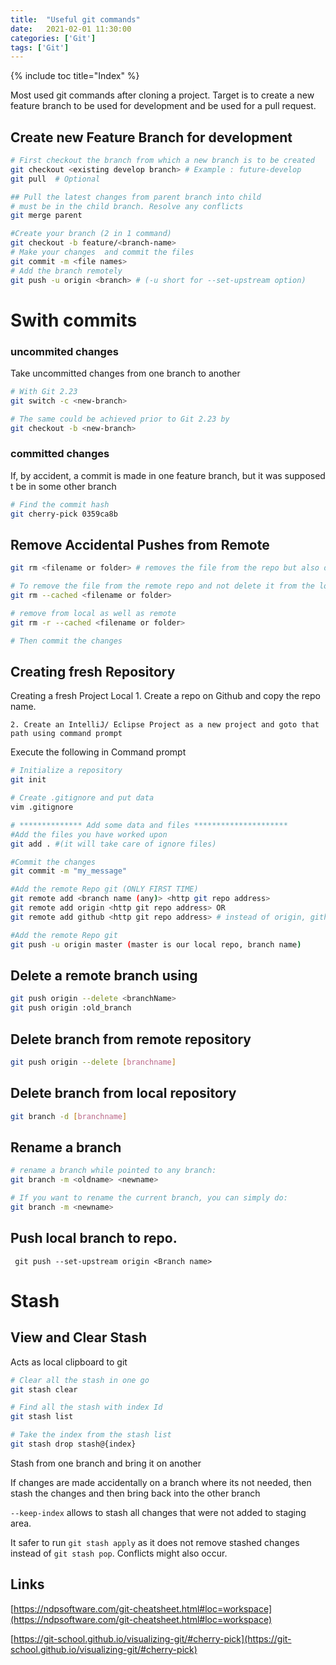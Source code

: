 ```yaml
---
title:  "Useful git commands"
date:   2021-02-01 11:30:00
categories: ['Git']
tags: ['Git']
---
```


{% include toc title="Index" %}

Most used git commands after cloning a project. Target is to create a new feature branch to be used for development and be used for a  pull request.

## Create new Feature Branch for development
```sh
# First checkout the branch from which a new branch is to be created
git checkout <existing develop branch> # Example : future-develop
git pull  # Optional

## Pull the latest changes from parent branch into child
# must be in the child branch. Resolve any conflicts
git merge parent

#Create your branch (2 in 1 command)
git checkout -b feature/<branch-name>
# Make your changes  and commit the files
git commit -m <file names>
# Add the branch remotely
git push -u origin <branch> # (-u short for --set-upstream option)
```
# Swith commits

### uncommited changes 

Take uncommitted changes from one branch to another
```sh
# With Git 2.23
git switch -c <new-branch>

# The same could be achieved prior to Git 2.23 by
git checkout -b <new-branch>
```

### committed changes

If, by accident, a commit is made in one feature branch, but it was supposed t be in some other branch

```sh
# Find the commit hash
git cherry-pick 0359ca8b 
```
## Remove Accidental Pushes from Remote
```bash
git rm <filename or folder> # removes the file from the repo but also deletes it from the local file system.

# To remove the file from the remote repo and not delete it from the local file system use:
git rm --cached <filename or folder>

# remove from local as well as remote
git rm -r --cached <filename or folder>

# Then commit the changes
```

## Creating fresh Repository

Creating a fresh Project Local
	1. Create a repo on Github and copy the repo name.

	2. Create an IntelliJ/ Eclipse Project as a new project and goto that path using command prompt

Execute the following in Command prompt

```sh
# Initialize a repository
git init

# Create .gitignore and put data
vim .gitignore

# ************** Add some data and files *********************
#Add the files you have worked upon
git add . #(it will take care of ignore files)

#Commit the changes
git commit -m "my_message"

#Add the remote Repo git (ONLY FIRST TIME)
git remote add <branch name (any)> <http git repo address>
git remote add origin <http git repo address> OR
git remote add github <http git repo address> # instead of origin, github is the remote branch

#Add the remote Repo git
git push -u origin master (master is our local repo, branch name)
```

## Delete a remote branch using
```sh
git push origin --delete <branchName>
git push origin :old_branch
```

## Delete branch from remote repository
```sh
git push origin --delete [branchname]
```

## Delete branch from local repository
```sh
git branch -d [branchname]
```

## Rename a branch
```sh
# rename a branch while pointed to any branch:
git branch -m <oldname> <newname>

# If you want to rename the current branch, you can simply do:
git branch -m <newname>
```

## Push local branch to repo.
```
 git push --set-upstream origin <Branch name>
 ```

# Stash

## View and Clear Stash

Acts as local clipboard to git

```sh
# Clear all the stash in one go
git stash clear

# Find all the stash with index Id
git stash list

# Take the index from the stash list
git stash drop stash@{index}
```

Stash from one branch and bring it on another

If changes are made accidentally on a branch where its not needed, then stash the changes and then 
bring back into the other branch


`--keep-index` allows to stash all changes that were not added to staging area.

It safer to run `git stash apply` as it does not remove stashed changes instead of `git stash pop`. Conflicts might also occur.

 ## Links

 [https://ndpsoftware.com/git-cheatsheet.html#loc=workspace](https://ndpsoftware.com/git-cheatsheet.html#loc=workspace)

 [https://git-school.github.io/visualizing-git/#cherry-pick](https://git-school.github.io/visualizing-git/#cherry-pick)